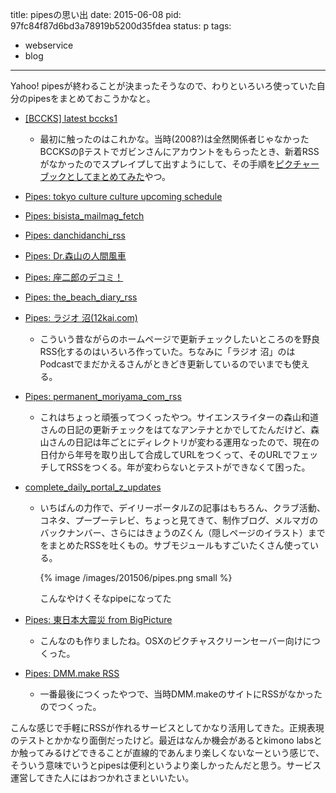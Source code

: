 title: pipesの思い出
date: 2015-06-08
pid: 97fc84f87d6bd3a78919b5200d35fdea
status: p
tags:
- webservice
- blog
---

Yahoo! pipesが終わることが決まったそうなので、わりといろいろ使っていた自分のpipesをまとめておこうかなと。

- [[BCCKS] latest bccks][1][1]
	- 最初に触ったのはこれかな。当時(2008?)は全然関係者じゃなかったBCCKSのβテストでガビンさんにアカウントをもらったとき、新着RSSがなかったのでスプレイプして出すようにして、その手順を[ピクチャーブックとしてまとめてみた][2]やつ。
- [Pipes: tokyo culture culture upcoming schedule][3]
- [Pipes: bisista\_mailmag\_fetch][4]
- [Pipes: danchidanchi\_rss][5]
- [Pipes: Dr.森山の人間風車][6]
- [Pipes: 座二郎のデコミ！][7]
- [Pipes: the\_beach\_diary\_rss][8]
- [Pipes: ラジオ 沼(12kai.com)][9]
	- こういう昔ながらのホームページで更新チェックしたいところのを野良RSS化するのはいろいろ作っていた。ちなみに「ラジオ 沼」のはPodcastでまだかえるさんがときどき更新しているのでいまでも使える。
- [Pipes: permanent\_moriyama\_com\_rss][10]
	- これはちょっと頑張ってつくったやつ。サイエンスライターの森山和道さんの日記の更新チェックをはてなアンテナとかでしてたんだけど、森山さんの日記は年ごとにディレクトリが変わる運用なったので、現在の日付から年号を取り出して合成してURLをつくって、そのURLでフェッチしてRSSをつくる。年が変わらないとテストができなくて困った。
- [complete\_daily\_portal\_z\_updates][11]
	- いちばんの力作で、デイリーポータルZの記事はもちろん、クラブ活動、コネタ、プープーテレビ、ちょっと見てきて、制作ブログ、メルマガのバックナンバー、さらにはきょうのZくん（隠しページのイラスト）までをまとめたRSSを吐くもの。サブモジュールもすごいたくさん使っている。

		{% image /images/201506/pipes.png small %}

		こんなやけくそなpipeになってた

- [Pipes: 東日本大震災 from BigPicture][12]
	- こんなのも作りましたね。OSXのピクチャスクリーンセーバー向けにつくった。
- [Pipes: DMM.make RSS]()
	- 一番最後につくったやつで、当時DMM.makeのサイトにRSSがなかったのでつくった。

こんな感じで手軽にRSSが作れるサービスとしてかなり活用してきた。正規表現のテストとかかなり面倒だったけど。最近はなんか機会があるとkimono labsとか触ってみるけどできることが直線的であんまり楽しくないなーという感じで、そういう意味でいうとpipesは便利というより楽しかったんだと思う。サービス運営してきた人にはおつかれさまといいたい。

[1]:	http://pipes.yahoo.com/pipes/pipe.info?_id=181877b7a8a383d817aae59ce92f89c8
[2]:	http://alpha.bccks.jp/viewer/11046/1/A
[3]:	http://pipes.yahoo.com/pipes/pipe.info?_id=bJSYVnve3BGw44YQ2h2EvQ
[4]:	http://pipes.yahoo.com/pipes/pipe.info?_id=2EHuPHnq3BGgmwxj8ivLAg
[5]:	http://pipes.yahoo.com/pipes/pipe.info?_id=Als2U1Hu3BGh4vGkLO2fWQ
[6]:	http://pipes.yahoo.com/pipes/pipe.info?_id=dG8ba1293RGx3TGVBBNMsA
[7]:	http://pipes.yahoo.com/pipes/pipe.info?_id=XMUzirhB3hGGhn_06icw5g
[8]:	http://pipes.yahoo.com/pipes/pipe.info?_id=Erf5bqXq3BGsRGx22h2EvQ
[9]:	http://pipes.yahoo.com/pipes/pipe.info?_id=As_MnRWm3RGGi3L3BBNMsA
[10]:	http://pipes.yahoo.com/pipes/pipe.info?_id=PsEaoyDk3BGFjoYvxAnzeQ
[11]:	http://pipes.yahoo.com/pipes/pipe.info?_id=0DHz2Nvv3BGKZAh_xQnzeQ
[12]:	http://pipes.yahoo.com/pipes/pipe.info?_id=836332af2a1ac5a62ed4146e0748a4b5
